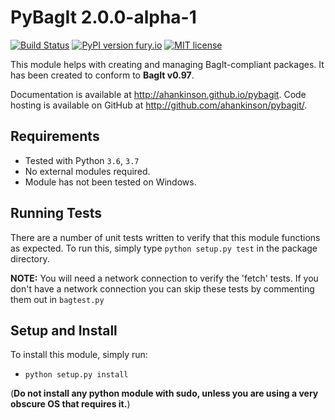 # PyBagIt 2.0.0-alpha-1
[![Build Status](https://travis-ci.com/deepio/pybagit.svg?branch=master)](https://travis-ci.com/deepio/pybagit)
[![PyPI version fury.io](https://badge.fury.io/py/pybagit.svg)](https://pypi.python.org/pypi/pybagit/)
[![MIT license](https://img.shields.io/badge/License-MIT-blue.svg)](https://lbesson.mit-license.org/)


This module helps with creating and managing BagIt-compliant packages. It has
been created to conform to __BagIt v0.97__.

Documentation is available at http://ahankinson.github.io/pybagit.
Code hosting is available on GitHub at http://github.com/ahankinson/pybagit/.

## Requirements
- Tested with Python `3.6`, `3.7`
- No external modules required.
- Module has not been tested on Windows.

## Running Tests
There are a number of unit tests written to verify that this module functions
as expected. To run this, simply type `python setup.py test` in the package directory.

__NOTE:__ You will need a network connection to verify
the 'fetch' tests. If you don't have a network connection you can skip these
tests by commenting them out in `bagtest.py`

## Setup and Install
To install this module, simply run:
- `python setup.py install`

(__Do not install any python module with sudo, unless you are using a very obscure OS that requires it.__)

